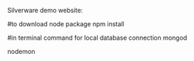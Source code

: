 Silverware demo website:

#to download node package
npm install 

#in terminal command for local database connection 
mongod
 
nodemon